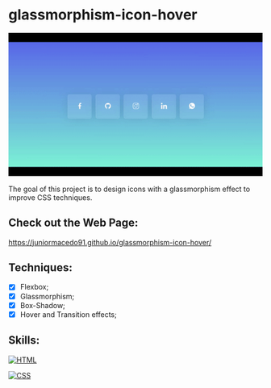# glassmorphism-icon-hover

<p align="center">
  <img src="glass-menu.gif" width="800px">
</p>
The goal of this project is to design icons with a glassmorphism effect to improve CSS techniques.

## Check out the Web Page:
https://juniormacedo91.github.io/glassmorphism-icon-hover/

## Techniques:
 - [x] Flexbox;
 - [x] Glassmorphism;
 - [x] Box-Shadow;
 - [x] Hover and Transition effects;

## Skills:

[![HTML](https://img.shields.io/badge/HTML-red?style=for-the-badge&logo=HTML5&labelColor=black)](https://github.com/JuniorMacedo91)

[![CSS](https://img.shields.io/badge/CSS3-blue?style=for-the-badge&logo=CSS3&labelColor=black)](https://github.com/JuniorMacedo91)

